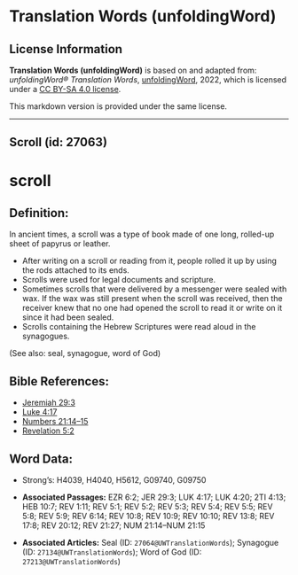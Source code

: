 # Translation Words (unfoldingWord)

## License Information

**Translation Words (unfoldingWord)** is based on and adapted from: _unfoldingWord® Translation Words_, [unfoldingWord](https://unfoldingword.org/utw), 2022, which is licensed under a [CC BY-SA 4.0 license](https://creativecommons.org/licenses/by-sa/4.0/legalcode.en).

This markdown version is provided under the same license.



--------------------------------

## Scroll (id: 27063)

scroll
======

Definition:
-----------

In ancient times, a scroll was a type of book made of one long, rolled\-up sheet of papyrus or leather.

* After writing on a scroll or reading from it, people rolled it up by using the rods attached to its ends.
* Scrolls were used for legal documents and scripture.
* Sometimes scrolls that were delivered by a messenger were sealed with wax. If the wax was still present when the scroll was received, then the receiver knew that no one had opened the scroll to read it or write on it since it had been sealed.
* Scrolls containing the Hebrew Scriptures were read aloud in the synagogues.

(See also: seal, synagogue, word of God)

Bible References:
-----------------

* [Jeremiah 29:3](https://ref.ly/Jer29:3)
* [Luke 4:17](https://ref.ly/Luke4:17)
* [Numbers 21:14–15](https://ref.ly/Num21:14-Num21:15)
* [Revelation 5:2](https://ref.ly/Rev5:2)

Word Data:
----------

* Strong’s: H4039, H4040, H5612, G09740, G09750

* **Associated Passages:** EZR 6:2; JER 29:3; LUK 4:17; LUK 4:20; 2TI 4:13; HEB 10:7; REV 1:11; REV 5:1; REV 5:2; REV 5:3; REV 5:4; REV 5:5; REV 5:8; REV 5:9; REV 6:14; REV 10:8; REV 10:9; REV 10:10; REV 13:8; REV 17:8; REV 20:12; REV 21:27; NUM 21:14–NUM 21:15
* **Associated Articles:** Seal (ID: `27064@UWTranslationWords`); Synagogue (ID: `27134@UWTranslationWords`); Word of God (ID: `27213@UWTranslationWords`)

